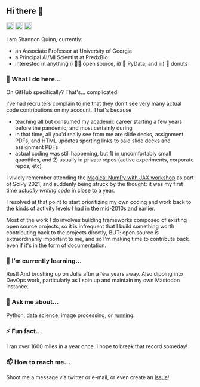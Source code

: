 ## Hi there 👋

<p>
<img src="https://img.shields.io/badge/build-running-orange" height="20" alt="build: running"/>
<img src="https://img.shields.io/badge/Pronouns-He%2FHim-blue" height="20" alt="Pronouns: He/Him"/> 
<img src="https://img.shields.io/badge/%F0%9F%94%A7 Editor-VSCode-green" height="20" alt="Editor: VSCode"/>
</p>

I am Shannon Quinn, currently:
 - an Associate Professor at University of Georgia
 - a Principal AI/MI Scientist at PredxBio
 - interested in anything i) 👨‍💻 open source, ii) 🐍 PyData, and iii) 🍩 donuts

### 🔭 What I do here...

On GitHub specifically? That's... complicated.

I've had recruiters complain to me that they don't see very many actual code contributions on my account. That's because
 - teaching all but consumed my academic career starting a few years before the pandemic, and most certainly during
 - in that time, all you'd really see from me are slide decks, assignment PDFs, and HTML updates sporting links to said slide decks and assignment PDFs
 - actual coding was still happening, but 1) in uncomfortably small quantities, and 2) usually in private repos (active experiments, corporate repos, etc)

I vividly remember attending the [Magical NumPy with JAX workshop](https://ericmjl.github.io/notes/tutorial-proposals/magical-numpy-with-jax-scipy-2021/) as part of SciPy 2021, and suddenly being struck by the thought: it was my first time _actually writing code_ in close to a year.

I resolved at that point to start prioritizing my own coding and work back to the kinds of activity levels I had in the mid-2010s and earlier.

Most of the work I do involves building frameworks composed of existing open source projects, so it is infrequent that I build something worth contributing back to the projects directly, BUT: open source is extraordinarily important to me, and so I'm making time to contribute back even if it's in the form of documentation.

### 🌱 I’m currently learning...

Rust! And brushing up on Julia after a few years away. Also dipping into DevOps work, particularly as I spin up and maintain my own Mastodon instance.

### 💬 Ask me about...

Python, data science, image processing, or [running](https://wherearethepancakes.wordpress.com/).

### ⚡ Fun fact...

I ran over 1600 miles in a year once. I hope to break that record someday!

### 📫 How to reach me...

Shoot me a message via twitter or e-mail, or even create an [issue](https://github.com/magsol/magsol/issues)!
